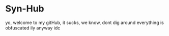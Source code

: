 # Syn-Hub

yo, welcome to my gitHub, it sucks, we know, dont dig around everything is obfuscated ily anyway idc
